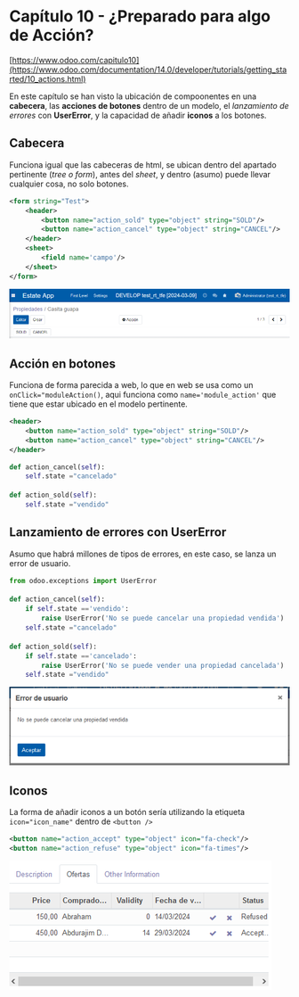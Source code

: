 # Capítulo 10 - ¿Preparado para algo de Acción?

[https://www.odoo.com/capitulo10](https://www.odoo.com/documentation/14.0/developer/tutorials/getting_started/10_actions.html)

En este capítulo se han visto la ubicación de compoonentes en una **cabecera**, las **acciones de botones** dentro de un modelo, el _lanzamiento de errores_ con **UserError**, y la capacidad de añadir **iconos** a los botones.

## Cabecera

Funciona igual que las cabeceras de html, se ubican dentro del apartado pertinente (_tree o form_), antes del _sheet_, y dentro (asumo) puede llevar cualquier cosa, no solo botones.

```xml
<form string="Test">
    <header>
        <button name="action_sold" type="object" string="SOLD"/>
        <button name="action_cancel" type="object" string="CANCEL"/>
    </header>
    <sheet>
        <field name='campo'/>
    </sheet>
</form>
```

![Header](../../assets/odoo/odoo_img/cap10/header.png)

## Acción en botones

Funciona de forma parecida a web, lo que en web se usa como un `onClick="moduleAction()`, aqui funciona como `name='module_action'` que tiene que estar ubicado en el modelo pertinente.

```xml
<header>
    <button name="action_sold" type="object" string="SOLD"/>
    <button name="action_cancel" type="object" string="CANCEL"/>
</header>

```

```python
def action_cancel(self):
    self.state ="cancelado"

def action_sold(self):
    self.state ="vendido"
```

## Lanzamiento de errores con UserError

Asumo que habrá millones de tipos de errores, en este caso, se lanza un error de usuario.

```python
from odoo.exceptions import UserError

def action_cancel(self):
    if self.state =='vendido':
        raise UserError('No se puede cancelar una propiedad vendida')
    self.state ="cancelado"

def action_sold(self):
    if self.state =='cancelado':
        raise UserError('No se puede vender una propiedad cancelada')
    self.state ="vendido"
```

![userError](../../assets/odoo/odoo_img/cap10/userError.png)

## Iconos

La forma de añadir iconos a un botón sería utilizando la etiqueta `icon="icon_name"` dentro de `<button />`

```xml
<button name="action_accept" type="object" icon="fa-check"/>
<button name="action_refuse" type="object" icon="fa-times"/>
```

![Iconos de check y cross](../../assets/odoo/odoo_img/cap10/icons.png)
